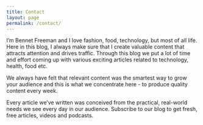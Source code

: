 ```yaml
---
title: Contact
layout: page
permalink: /contact/
---
```


I’m Bennet Freeman and I love fashion, food, technology, but most of all life. Here in this blog, I always make sure that I create valuable content that attracts attention and drives traffic. Through this blog we put a lot of time and effort coming up with various exciting articles related to technology, health, food etc.

We always have felt that relevant content was the smartest way to grow your audience and this is what we concentrate here - to produce quality content every week.  

Every article we’ve written was conceived from the practical, real-world needs we see every day in our audience. Subscribe to our blog to get fresh, free articles, videos and podcasts.